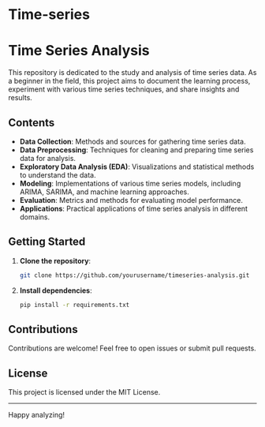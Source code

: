 # Time-series

# Time Series Analysis

This repository is dedicated to the study and analysis of time series data. As a beginner in the field, this project aims to document the learning process, experiment with various time series techniques, and share insights and results.

## Contents

- **Data Collection**: Methods and sources for gathering time series data.
- **Data Preprocessing**: Techniques for cleaning and preparing time series data for analysis.
- **Exploratory Data Analysis (EDA)**: Visualizations and statistical methods to understand the data.
- **Modeling**: Implementations of various time series models, including ARIMA, SARIMA, and machine learning approaches.
- **Evaluation**: Metrics and methods for evaluating model performance.
- **Applications**: Practical applications of time series analysis in different domains.

## Getting Started

1. **Clone the repository**:
    ```bash
    git clone https://github.com/yourusername/timeseries-analysis.git
    ```
2. **Install dependencies**:
    ```bash
    pip install -r requirements.txt
    ```

## Contributions

Contributions are welcome! Feel free to open issues or submit pull requests.

## License

This project is licensed under the MIT License.

---

Happy analyzing!
